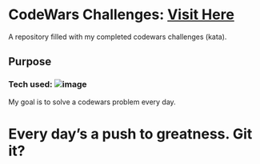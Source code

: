 # CodeWars Challenges: [Visit Here](https://www.codewars.com/users/NateLevi/stats)
A repository filled with my completed codewars challenges (kata).
## Purpose
### Tech used: ![image](https://github.com/user-attachments/assets/98045aa9-0703-4d9a-b04b-774a5e0e9a21)
My goal is to solve a codewars problem every day.


# Every day’s a push to greatness. Git it?
